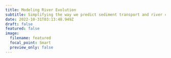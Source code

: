 ```yaml
---
title: Modeling River Evolution
subtitle: Simplifying the way we predict sediment transport and river change
date: 2022-10-31T03:13:48.949Z
draft: false
featured: false
image:
  filename: featured
  focal_point: Smart
  preview_only: false
---
```

